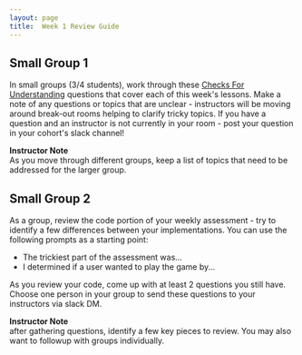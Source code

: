 ```yaml
---
layout: page
title:  Week 1 Review Guide
---
```


## Small Group 1
In small groups (3/4 students), work through these [Checks For Understanding](/Mod1/Lessons/Week1/CFUReview.md) questions that cover each of this week's lessons.  Make a note of any questions or topics that are unclear - instructors will be moving around break-out rooms helping to clarify tricky topics.  If you have a question and an instructor is not currently in your room - post your question in your cohort's slack channel!

<aside class="instructor-notes">
    <p><strong>Instructor Note</strong><br>As you move through different groups, keep a list of topics that need to be addressed for the larger group.</p>
</aside>

## Small Group 2
As a group, review the code portion of your weekly assessment - try to identify a few differences between your implementations.  You can use the following prompts as a starting point:

* The trickiest part of the assessment was...
* I determined if a user wanted to play the game by...

As you review your code, come up with at least 2 questions you still have.  Choose one person in your group to send these questions to your instructors via slack DM.

<aside class="instructor-notes">
    <p><strong>Instructor Note</strong><br>after gathering questions, identify a few key pieces to review.  You may also want to followup with groups individually.</p>
</aside>
